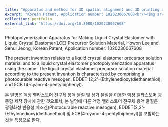 ```yaml
---
title: "Apparatus and method for 3D spatial alignment and 3D printing of liquid crystal polymers using permanent magnets"
excerpt: "Korean Patent, Application number: 1020230067608<br/><img src='images/pat00002.tiff'>"
collection: portfolio
external_link: "https://doi.org/10.8080/1020230067608" 
---
```


Photopolymerization Apparatus for Making Liquid Crystal Elastomer with Liquid Crystal Elastomer(LCE) Precursor Solution Material, Howon Lee and Sehui Jeong, Korean Patent, Application number: 1020230067608

The present invention relates to a liquid crystal elastomer precursor solution material and to a liquid crystal elastomer photopolymerization apparatus using the same. The liquid crystal elastomer precursor solution material according to the present invention is characterized by comprising a photocurable reactive mesogen, EDDET (2,2'-(Ethylenedioxy)diethanethiol), and 5CB (4-cyano-4-pentylbiphenyl).

본 발명은 액정 엘라스토머 전구체 용액 물질 및 상기 물질을 이용한 액정 엘라스토머 광중합 제작 장치에 관한 것으로서, 본 발명에 따른 액정 엘라스토머 전구체 용액 물질은 광경화성 반응성 메조겐(Photocurable reactive mesogen), EDDET(2,2'-(Ethylenedioxy)diethanethiol) 및 5CB(4-cyano-4-pentylbiphenyl)를 포함하는 것을 특징으로 한다.